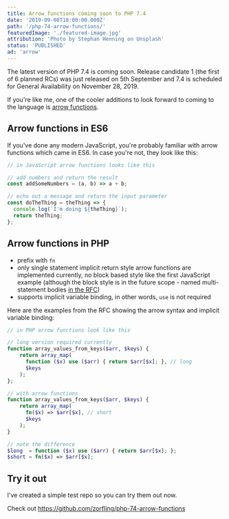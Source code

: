 ```yaml
---
title: Arrow functions coming soon to PHP 7.4
date: '2019-09-08T18:00:00.000Z'
path: '/php-74-arrow-functions/'
featuredImage: './featured-image.jpg'
attribution: 'Photo by Stephan Henning on Unsplash'
status: 'PUBLISHED'
ad: 'arrow'
---
```


The latest version of PHP 7.4 is coming soon. Release candidate 1 (the first of 6 planned RCs) was just released on 5th September and 7.4 is scheduled for General Availability on November 28, 2019.

If you're like me, one of the cooler additions to look forward to coming to the language is [arrow functions](https://wiki.php.net/rfc/arrow_functions_v2).

## Arrow functions in ES6

If you've done any modern JavaScript, you're probably familiar with arrow functions which came in ES6. In case you're not, they look like this:

```js
// in JavaScript arrow functions looks like this

// add numbers and return the result
const addSomeNumbers = (a, b) => a + b;

// echo out a message and return the input parameter
const doTheThing = theThing => {
  console.log(`I'm doing ${theThing}`);
  return theThing;
};
```

## Arrow functions in PHP

- prefix with `fn`
- only single statement implicit return style arrow functions are implemented currently, no block based style like the first JavaScript example (although the block style is in the future scope - named multi-statement bodies [in the RFC](https://wiki.php.net/rfc/arrow_functions_v2))
- supports implicit variable binding, in other words, `use` is not required

Here are the examples from the RFC showing the arrow syntax and implicit variable binding:

```php
// in PHP arrow functions look like this

// long version required currently
function array_values_from_keys($arr, $keys) {
    return array_map(
      function ($x) use ($arr) { return $arr[$x]; }, // long
      $keys
    );
};

// with arrow functions
function array_values_from_keys($arr, $keys) {
    return array_map(
      fn($x) => $arr[$x], // short
      $keys
    );
}

// note the difference
$long  = function ($x) use ($arr) { return $arr[$x]; };
$short = fn($x) => $arr[$x];
```

## Try it out

I've created a simple test repo so you can try them out now.

Check out https://github.com/zorfling/php-74-arrow-functions
